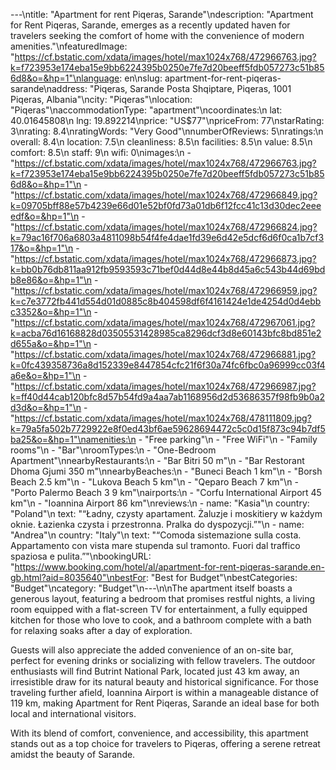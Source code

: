 ---\ntitle: "Apartment for rent Piqeras, Sarande"\ndescription: "Apartment for Rent Piqeras, Sarande, emerges as a recently updated haven for travelers seeking the comfort of home with the convenience of modern amenities."\nfeaturedImage: "https://cf.bstatic.com/xdata/images/hotel/max1024x768/472966763.jpg?k=f723953e174eba15e9bb6224395b0250e7fe7d20beeff5fdb057273c51b856d8&o=&hp=1"\nlanguage: en\nslug: apartment-for-rent-piqeras-sarande\naddress: "Piqeras, Sarande Posta Shqiptare, Piqeras, 1001 Piqeras, Albania"\ncity: "Piqeras"\nlocation: "Piqeras"\naccommodationType: "apartment"\ncoordinates:\n  lat: 40.01645808\n  lng: 19.892214\nprice: "US$77"\npriceFrom: 77\nstarRating: 3\nrating: 8.4\nratingWords: "Very Good"\nnumberOfReviews: 5\nratings:\n  overall: 8.4\n  location: 7.5\n  cleanliness: 8.5\n  facilities: 8.5\n  value: 8.5\n  comfort: 8.5\n  staff: 9\n  wifi: 0\nimages:\n  - "https://cf.bstatic.com/xdata/images/hotel/max1024x768/472966763.jpg?k=f723953e174eba15e9bb6224395b0250e7fe7d20beeff5fdb057273c51b856d8&o=&hp=1"\n  - "https://cf.bstatic.com/xdata/images/hotel/max1024x768/472966849.jpg?k=09705bff88e57b4239e66d01e52bf0fd73a01db6f12fcc41c13d30dec2eeeedf&o=&hp=1"\n  - "https://cf.bstatic.com/xdata/images/hotel/max1024x768/472966824.jpg?k=79ac16f706a6803a4811098b54f4fe4dae1fd39e6d42e5dcf6d6f0ca1b7cf317&o=&hp=1"\n  - "https://cf.bstatic.com/xdata/images/hotel/max1024x768/472966873.jpg?k=bb0b76db811aa912fb9593593c71bef0d44d8e44b8d45a6c543b44d69bdb8e86&o=&hp=1"\n  - "https://cf.bstatic.com/xdata/images/hotel/max1024x768/472966959.jpg?k=c7e3772fb441d554d01d0885c8b404598df6f4161424e1de4254d0d4ebbc3352&o=&hp=1"\n  - "https://cf.bstatic.com/xdata/images/hotel/max1024x768/472967061.jpg?k=acba76d16168828d03505531428985ca8296dcf3d8e60143bfc8bd851e2d655a&o=&hp=1"\n  - "https://cf.bstatic.com/xdata/images/hotel/max1024x768/472966881.jpg?k=0fc439358736a8d152339e8447854cfc21f6f30a74fc6fbc0a96999cc03f4a6e&o=&hp=1"\n  - "https://cf.bstatic.com/xdata/images/hotel/max1024x768/472966987.jpg?k=ff40d44cab120bfc8d57b54fd9a4aa7ab1168956d2d53686357f98fb9b0a2d3d&o=&hp=1"\n  - "https://cf.bstatic.com/xdata/images/hotel/max1024x768/478111809.jpg?k=79a5fa502b7729922e8f0ed43bf6ae59628694472c5c0d15f873c94b7df5ba25&o=&hp=1"\namenities:\n  - "Free parking"\n  - "Free WiFi"\n  - "Family rooms"\n  - "Bar"\nroomTypes:\n  - "One-Bedroom Apartment"\nnearbyRestaurants:\n  - "Bar Bitri 50 m"\n  - "Bar Restorant Dhoma Gjumi 350 m"\nnearbyBeaches:\n  - "Buneci Beach 1 km"\n  - "Borsh Beach 2.5 km"\n  - "Lukova Beach 5 km"\n  - "Qeparo Beach 7 km"\n  - "Porto Palermo Beach 3 9 km"\nairports:\n  - "Corfu International Airport 45 km"\n  - "Ioannina Airport 86 km"\nreviews:\n  - name: "Kasia"\n    country: "Poland"\n    text: "“Ładny, czysty apartament. Żaluzje i moskitiery w każdym oknie. Łazienka czysta i przestronna. Pralka do dyspozycji.”"\n  - name: "Andrea"\n    country: "Italy"\n    text: "“Comoda sistemazione sulla costa. Appartamento con vista mare stupenda sul tramonto. Fuori dal traffico spaziosa e pulita.”"\nbookingURL: "https://www.booking.com/hotel/al/apartment-for-rent-piqeras-sarande.en-gb.html?aid=8035640"\nbestFor: "Best for Budget"\nbestCategories: "Budget"\ncategory: "Budget"\n---\n\nThe apartment itself boasts a generous layout, featuring a bedroom that promises restful nights, a living room equipped with a flat-screen TV for entertainment, a fully equipped kitchen for those who love to cook, and a bathroom complete with a bath for relaxing soaks after a day of exploration.

Guests will also appreciate the added convenience of an on-site bar, perfect for evening drinks or socializing with fellow travelers. The outdoor enthusiasts will find Butrint National Park, located just 43 km away, an irresistible draw for its natural beauty and historical significance. For those traveling further afield, Ioannina Airport is within a manageable distance of 119 km, making Apartment for Rent Piqeras, Sarande an ideal base for both local and international visitors.

With its blend of comfort, convenience, and accessibility, this apartment stands out as a top choice for travelers to Piqeras, offering a serene retreat amidst the beauty of Sarande.